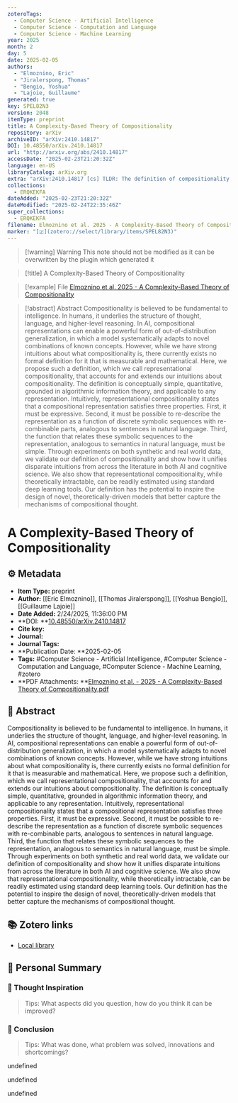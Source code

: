 ```yaml
---
zoteroTags:
  - Computer Science - Artificial Intelligence
  - Computer Science - Computation and Language
  - Computer Science - Machine Learning
year: 2025
month: 2
day: 5
date: 2025-02-05
authors:
  - "Elmoznino, Eric"
  - "Jiralerspong, Thomas"
  - "Bengio, Yoshua"
  - "Lajoie, Guillaume"
generated: true
key: SPEL82N3
version: 2048
itemType: preprint
title: A Complexity-Based Theory of Compositionality
repository: arXiv
archiveID: "arXiv:2410.14817"
DOI: 10.48550/arXiv.2410.14817
url: "http://arxiv.org/abs/2410.14817"
accessDate: "2025-02-23T21:20:32Z"
language: en-US
libraryCatalog: arXiv.org
extra: "arXiv:2410.14817 [cs] TLDR: The definition of compositionality is validated and shown how it unifies disparate intuitions from across the literature in both AI and cognitive science and has the potential to inspire the design of novel, theoretically-driven models that better capture the mechanisms of compositional thought."
collections:
  - ERQKEKFA
dateAdded: "2025-02-23T21:20:32Z"
dateModified: "2025-02-24T22:35:46Z"
super_collections:
  - ERQKEKFA
filename: Elmoznino et al. 2025 - A Complexity-Based Theory of Compositionality
marker: "[🇿](zotero://select/library/items/SPEL82N3)"
---
```


>[!warning] Warning
> This note should not be modified as it can be overwritten by the plugin which generated it

> [!title] A Complexity-Based Theory of Compositionality

> [!example] File
> [Elmoznino et al. 2025 - A Complexity-Based Theory of Compositionality](Elmoznino%20et%20al.%202025%20-%20A%20Complexity-Based%20Theory%20of%20Compositionality.pdf)

> [!abstract] Abstract
> Compositionality is believed to be fundamental to intelligence. In humans, it underlies the structure of thought, language, and higher-level reasoning. In AI, compositional representations can enable a powerful form of out-of-distribution generalization, in which a model systematically adapts to novel combinations of known concepts. However, while we have strong intuitions about what compositionality is, there currently exists no formal definition for it that is measurable and mathematical. Here, we propose such a definition, which we call representational compositionality, that accounts for and extends our intuitions about compositionality. The definition is conceptually simple, quantitative, grounded in algorithmic information theory, and applicable to any representation. Intuitively, representational compositionality states that a compositional representation satisfies three properties. First, it must be expressive. Second, it must be possible to re-describe the representation as a function of discrete symbolic sequences with re-combinable parts, analogous to sentences in natural language. Third, the function that relates these symbolic sequences to the representation, analogous to semantics in natural language, must be simple. Through experiments on both synthetic and real world data, we validate our definition of compositionality and show how it unifies disparate intuitions from across the literature in both AI and cognitive science. We also show that representational compositionality, while theoretically intractable, can be readily estimated using standard deep learning tools. Our definition has the potential to inspire the design of novel, theoretically-driven models that better capture the mechanisms of compositional thought.

# A Complexity-Based Theory of Compositionality

## ⚙️ Metadata

- **Item Type:** preprint
- **Author:** [[Eric Elmoznino]], [[Thomas Jiralerspong]], [[Yoshua Bengio]], [[Guillaume Lajoie]]
- **Date Added:** 2/24/2025, 11:36:00 PM
- **DOI: **[10.48550/arXiv.2410.14817](https://doi.org/10.48550/arXiv.2410.14817)
- **Cite key:**
- **Journal:**
- **Journal Tags:**
- **Publication Date: **2025-02-05
- **Tags:** #Computer Science - Artificial Intelligence, #Computer Science - Computation and Language, #Computer Science - Machine Learning, #zotero
- **PDF Attachments: **[Elmoznino et al. - 2025 - A Complexity-Based Theory of Compositionality.pdf](zotero://open-pdf/library/items/MF4RXSIZ)

## 📜 Abstract

Compositionality is believed to be fundamental to intelligence. In humans, it underlies the structure of thought, language, and higher-level reasoning. In AI, compositional representations can enable a powerful form of out-of-distribution generalization, in which a model systematically adapts to novel combinations of known concepts. However, while we have strong intuitions about what compositionality is, there currently exists no formal definition for it that is measurable and mathematical. Here, we propose such a definition, which we call representational compositionality, that accounts for and extends our intuitions about compositionality. The definition is conceptually simple, quantitative, grounded in algorithmic information theory, and applicable to any representation. Intuitively, representational compositionality states that a compositional representation satisfies three properties. First, it must be expressive. Second, it must be possible to re-describe the representation as a function of discrete symbolic sequences with re-combinable parts, analogous to sentences in natural language. Third, the function that relates these symbolic sequences to the representation, analogous to semantics in natural language, must be simple. Through experiments on both synthetic and real world data, we validate our definition of compositionality and show how it unifies disparate intuitions from across the literature in both AI and cognitive science. We also show that representational compositionality, while theoretically intractable, can be readily estimated using standard deep learning tools. Our definition has the potential to inspire the design of novel, theoretically-driven models that better capture the mechanisms of compositional thought.

## 📚 Zotero links

- [Local library](zotero://select/items/1_SPEL82N3)

## 🤔 Personal Summary

### 💭 Thought Inspiration

> Tips: What aspects did you question, how do you think it can be improved?

### 📜 Conclusion

> Tips: What was done, what problem was solved, innovations and shortcomings?

undefined



undefined

undefined

